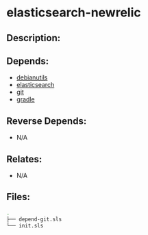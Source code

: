 # elasticsearch-newrelic

## Description:



## Depends:

  -  [debianutils](/salt/debianutils)
  -  [elasticsearch](/salt/elasticsearch)
  -  [git](/salt/git)
  -  [gradle](/salt/gradle)

## Reverse Depends:

  -  N/A

## Relates:

  -  N/A

## Files:

```bash
.
├── depend-git.sls
└── init.sls
```
